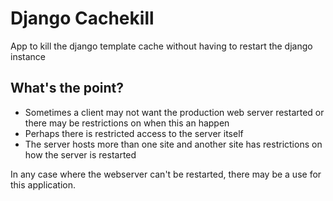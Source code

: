 Django Cachekill
================

App to kill the django template cache without having to restart the django instance

What's the point?
-----------------

 - Sometimes a client may not want the production web server restarted or there may be restrictions on when this an happen
 - Perhaps there is restricted access to the server itself
 - The server hosts more than one site and another site has restrictions on how the server is restarted

In any case where the webserver can't be restarted, there may be a use for this application.

